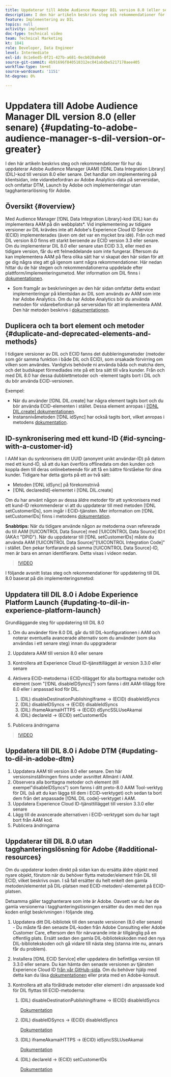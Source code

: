 ```yaml
---
title: Uppdaterar till Adobe Audience Manager DIL version 8.0 (eller senare)
description: I den här artikeln beskrivs steg och rekommendationer för hur du uppdaterar Adobe Audience Manager (AAM) Data Integration Library (DIL)-kod till version 8.0 eller senare. Det handlar om implementering på klientsidan, inte vidarebefordran av Adobe Analytics-data på serversidan, och omfattar DTM, Launch by Adobe och implementeringar utan tagghanterarlösning för Adobe.
feature: Implementering av DIL
topics: null
activity: implement
doc-type: technical video
team: Technical Marketing
kt: 1841
role: Developer, Data Engineer
level: Intermediate
exl-id: 8c1e6ed5-0f21-427b-a681-0ecb020a0e60
source-git-commit: 4b91696f840518312ec041abdbe5217178aee405
workflow-type: tm+mt
source-wordcount: '1151'
ht-degree: 0%

---
```


# Uppdatera till Adobe Audience Manager DIL version 8.0 (eller senare) {#updating-to-adobe-audience-manager-s-dil-version-or-greater}

I den här artikeln beskrivs steg och rekommendationer för hur du uppdaterar Adobe Audience Manager (AAM) [!DNL Data Integration Library] (DIL)-kod till version 8.0 eller senare. Det handlar om implementering på klientsidan, inte vidarebefordran av Adobe Analytics-data på serversidan, och omfattar DTM, Launch by Adobe och implementeringar utan tagghanterarlösning för Adobe.

## Översikt {#overview}

Med Audience Manager [!DNL Data Integration Library]-kod (DIL) kan du implementera AAM på din webbplats*. Vid implementering av tidigare versioner av DIL krävdes inte att Adobe&#39;s Experience Cloud ID Service (ECID) implementerades (även om det var en mycket bra idé). Från och med DIL version 8.0 finns ett starkt beroende av ECID version 3.3 eller senare. Om du implementerar DIL 8.0 eller senare utan ECID 3.3, eller med en tidigare version, får du ett felmeddelande som inte fungerar. Eftersom du kan implementera AAM på flera olika sätt har vi skapat den här sidan för att ge dig några steg att gå igenom samt några rekommendationer. Här nedan hittar du de här stegen och rekommendationerna uppdelade efter plattform/implementeringsmetod. Mer information om DIL finns i [dokumentationen](https://marketing.adobe.com/resources/help/en_US/aam/c_dil.html).

* Som framgår av beskrivningen av den här sidan omfattar detta endast implementeringar på klientsidan av DIL som används av AAM som inte har Adobe Analytics. Om du har Adobe Analytics bör du använda metoden för vidarebefordran på serversidan för att implementera AAM. Den här metoden beskrivs i [dokumentationen](https://marketing.adobe.com/resources/help/en_US/reference/ssf.html).

## Duplicera och ta bort element och metoder {#duplicate-and-deprecated-elements-and-methods}

I tidigare versioner av DIL och ECID fanns det dubbleringsmetoder (metoder som gör samma funktion i både DIL och ECID), som orsakade förvirring om vilken som användes. Vanligtvis behövde ni använda båda och matcha dem, och det budskapet förmedlades inte på ett bra sätt till våra kunder. Från och med DIL 8.0 har dessa dubblettmetoder och -element tagits bort i DIL och du bör använda ECID-versionen.

Exempel:

* När du använder [!DNL DIL.create] har några element tagits bort och du bör använda ECID-elementen i stället. Dessa element anropas i [[!DNL DIL.create] dokumentationen](https://marketing.adobe.com/resources/help/en_US/aam/r_dil_create.html).
* Instansnivåmetoden [!DNL idSync] har också tagits bort, vilket anropas i metodens [dokumentation](https://marketing.adobe.com/resources/help/en_US/aam/r_dil_idsync.html).

## ID-synkronisering med ett kund-ID {#id-syncing-with-a-customer-id}

I AAM kan du synkronisera ditt UUID (anonymt unikt användar-ID) på datorn med ett kund-ID, så att du kan överföra offlinedata om den kunden och koppla dem till deras onlinebeteende för att få en bättre förståelse för dina kunder. Tidigare har detta gjorts på ett av två sätt:

* Metoden [!DNL idSync] på förekomstnivå
* [!DNL declaredId]-elementet i [!DNL DIL.create]

Om du har använt någon av dessa äldre metoder för att synkronisera med ett kund-ID rekommenderar vi att du uppdaterar till med metoden [!DNL setCustomerIDs], som ingår i ECID-tjänsten. Mer information om [!DNL setCustomerIDs] finns i metodens [dokumentation](https://marketing.adobe.com/resources/help/en_US/mcvid/mcvid_setcustomerids.html).

**Snabbtips:** När du tidigare använde någon av metoderna ovan refererade du till AAM  [!UICONTROL Data Source] med  [!UICONTROL Data Source] ID:t (AKA:t &quot;DPID&quot;). När du uppdaterar till [!DNL setCustomerIDs] måste du använda AAM [!UICONTROL Data Source]&quot;[!UICONTROL Integration Code]&quot; i stället. Den pekar fortfarande på samma [!UICONTROL Data Source]-ID, men är bara en annan identifierare. Detta visas i videon nedan.

>[!VIDEO](https://video.tv.adobe.com/v/23873/?quality=12)

I följande avsnitt listas steg och rekommendationer för uppdatering till DIL 8.0 baserat på din implementeringsmetod:

## Uppdatera till DIL 8.0 i Adobe Experience Platform Launch {#updating-to-dil-in-experience-platform-launch}

Grundläggande steg för uppdatering till DIL 8.0

1. Om du använder före 8.0 DIL går du till DIL-konfigurationen i AAM och noterar eventuella avancerade alternativ som du använder (som ska användas i ett senare steg) innan du uppgraderar
1. Uppdatera AAM till version 8.0 eller senare
1. Kontrollera att Experience Cloud ID-tjänsttillägget är version 3.3.0 eller senare
1. Aktivera ECID-metoderna i ECID-tillägget för alla borttagna metoder och element (som &quot;[!DNL disableIDSyncs]&quot;) som fanns i ditt AAM-tillägg före 8.0 eller i anpassad kod för DIL.

   1. (DIL) disableDestinationPublishingIframe -> (ECID) disableIdSyncs
   1. (DIL) disableIDSyncs -> (ECID) disableIdSyncs
   1. (DIL) iframeAkamaiHTTPS -> (ECID) dSyncSSLUseAkamai
   1. (DIL) declareId -> (ECID) setCustomerIDs

1. Publicera ändringarna

>[!VIDEO](https://video.tv.adobe.com/v/23874/?quality=12)

## Uppdatera till DIL 8.0 i Adobe DTM {#updating-to-dil-in-adobe-dtm}

1. Uppdatera AAM till version 8.0 eller senare. Den här versionsinställningen finns under avsnittet Allmänt i AAM.
1. Observera alla borttagna metoder och element (till exempel&quot;disableIDSyncs&quot;) som fanns i ditt preto-8.0 AAM Tool-verktyg för DIL (så att du kan lägga till dem i ECID-verktyget) och sedan ta bort dem från det anpassade [!DNL DIL code]-verktyget i AAM.
1. Uppdatera Experience Cloud ID-tjänsttillägget till version 3.3.0 eller senare
1. Lägg till de avancerade alternativen i ECID-verktyget som du har tagit bort från AAM kod.
1. Publicera ändringarna

## Uppdaterar till DIL 8.0 utan tagghanteringslösning för Adobe {#additional-resources}

Om du uppdaterar koden direkt på sidan kan du ersätta äldre objekt med nyare objekt, förutom när du behöver flytta metoder/element från DIL till ECID, vilket beskrivs ovan. I så fall ersätter du helt enkelt den gamla metoden/elementet på DIL-platsen med ECID-metoden/-elementet på ECID-platsen.

Detsamma gäller tagghanterare som inte är Adobe. Oavsett var du har de gamla versionerna i tagghanteringslösningen ersätter du den med den nya koden enligt beskrivningen i följande steg.

1. Uppdatera ditt DIL-bibliotek till den senaste versionen (8.0 eller senare) - Du måste få den senaste DIL-koden från Adobe Consulting eller Adobe Customer Care, eftersom den för närvarande inte är tillgänglig på en offentlig plats. Ersätt sedan den gamla DIL-bibliotekskoden med den nya DIL-bibliotekskoden och gå vidare till nästa steg (stanna inte nu, annars får du problem).
1. Installera [!DNL ECID Service] eller uppdatera din befintliga version till 3.3.0 eller senare. Du kan hämta den senaste versionen av tjänsten Experience Cloud ID [från vår GitHub-sida](https://github.com/Adobe-Marketing-Cloud/id-service/releases). Om du behöver hjälp med detta kan du läsa [dokumentationen](https://marketing.adobe.com/resources/help/en_US/mcvid/) eller prata med en Adobe-konsult.

1. Kontrollera att alla föråldrade metoder eller element i din anpassade kod för DIL flyttas till ECID-metoderna:

   1. (DIL) disableDestinationPublishingIframe -> (ECID) disableIdSyncs

      [Dokumentation](https://marketing.adobe.com/resources/help/en_US/mcvid/mcvid-disableidsync.html)

   1. (DIL) disableIDSyncs -> (ECID) disableIdSyncs

      [Dokumentation](https://marketing.adobe.com/resources/help/en_US/mcvid/mcvid-disableidsync.html)

   1. (DIL) iframeAkamaiHTTPS -> (ECID) idSyncSSLUseAkamai

      [Dokumentation](https://marketing.adobe.com/resources/help/en_US/aam/r_dil_create.html)

   1. (DIL) declareId -> (ECID) setCustomerIDs

      [Dokumentation](https://marketing.adobe.com/resources/help/en_US/mcvid/mcvid_setcustomerids.html)

